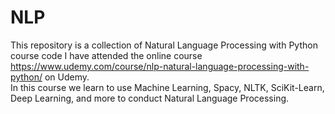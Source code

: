 # NLP
This repository is a collection of Natural Language Processing with Python course code I have attended the online course https://www.udemy.com/course/nlp-natural-language-processing-with-python/ on Udemy. <br/>
In this course we learn to use Machine Learning, Spacy, NLTK, SciKit-Learn, Deep Learning, and more to conduct Natural Language Processing.
